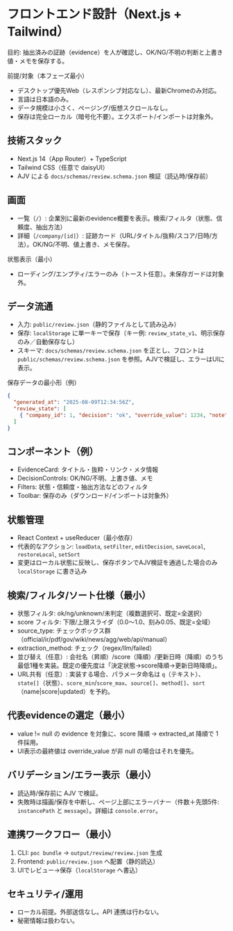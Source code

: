 # フロントエンド設計（Next.js + Tailwind）

目的: 抽出済みの証跡（evidence）を人が確認し、OK/NG/不明の判断と上書き値・メモを保存する。

前提/対象（本フェーズ最小）
- デスクトップ優先Web（レスポンシブ対応なし）、最新Chromeのみ対応。
- 言語は日本語のみ。
- データ規模は小さく、ページング/仮想スクロールなし。
- 保存は完全ローカル（暗号化不要）。エクスポート/インポートは対象外。

## 技術スタック
- Next.js 14（App Router）+ TypeScript
- Tailwind CSS（任意で daisyUI）
- AJV による `docs/schemas/review.schema.json` 検証（読込時/保存前）

## 画面
- 一覧（`/`）: 企業別に最新のevidence概要を表示。検索/フィルタ（状態、信頼度、抽出方法）
- 詳細（`/company/[id]`）: 証跡カード（URL/タイトル/抜粋/スコア/日時/方法）。OK/NG/不明、値上書き、メモ保存。

状態表示（最小）
- ローディング/エンプティ/エラーのみ（トースト任意）。未保存ガードは対象外。

## データ流通
- 入力: `public/review.json`（静的ファイルとして読み込み）
- 保存: `localStorage` に単一キーで保存（キー例: `review_state_v1`、明示保存のみ／自動保存なし）
- スキーマ: `docs/schemas/review.schema.json` を正とし、フロントは `public/schemas/review.schema.json` を参照。AJVで検証し、エラーはUIに表示。

保存データの最小形（例）
```json
{
  "generated_at": "2025-08-09T12:34:56Z",
  "review_state": [
    { "company_id": 1, "decision": "ok", "override_value": 1234, "note": "", "decided_at": "2025-08-11T10:00:00Z" }
  ]
}
```

## コンポーネント（例）
- EvidenceCard: タイトル・抜粋・リンク・メタ情報
- DecisionControls: OK/NG/不明、上書き値、メモ
- Filters: 状態・信頼度・抽出方法などのフィルタ
- Toolbar: 保存のみ（ダウンロード/インポートは対象外）

## 状態管理
- React Context + useReducer（最小依存）
- 代表的なアクション: `loadData`, `setFilter`, `editDecision`, `saveLocal`, `restoreLocal`, `setSort`
- 変更はローカル状態に反映し、保存ボタンでAJV検証を通過した場合のみ `localStorage` に書き込み

## 検索/フィルタ/ソート仕様（最小）
- 状態フィルタ: ok/ng/unknown/未判定（複数選択可、既定=全選択）
- score フィルタ: 下限/上限スライダ（0.0〜1.0、刻み0.05、既定=全域）
- source_type: チェックボックス群（official/ir/pdf/gov/wiki/news/agg/web/api/manual）
- extraction_method: チェック（regex/llm/failed）
- 並び替え（任意）: 会社名（昇順）/score（降順）/更新日時（降順）のうち最低1種を実装。既定の優先度は「決定状態→score降順→更新日時降順」。
- URL共有（任意）: 実装する場合、パラメータ命名は `q`（テキスト）、`state[]`（状態）、`score_min`/`score_max`、`source[]`、`method[]`、`sort`（name|score|updated）を予約。

## 代表evidenceの選定（最小）
- value != null の evidence を対象に、score 降順 → extracted_at 降順で 1 件採用。
- UI表示の最終値は override_value が非 null の場合はそれを優先。

## バリデーション/エラー表示（最小）
- 読込時/保存前に AJV で検証。
- 失敗時は描画/保存を中断し、ページ上部にエラーバナー（件数＋先頭5件: `instancePath` と `message`）。詳細は `console.error`。

## 連携ワークフロー（最小）
1) CLI: `poc bundle` → `output/review/review.json` 生成
2) Frontend: `public/review.json` へ配置（静的読込）
3) UIでレビュー→保存（`localStorage` へ書込）

## セキュリティ/運用
- ローカル前提。外部送信なし。API 連携は行わない。
- 秘密情報は扱わない。

